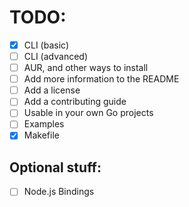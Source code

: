 # TODO:

- [x] CLI (basic)
- [ ] CLI (advanced)
- [ ] AUR, and other ways to install
- [ ] Add more information to the README
- [ ] Add a license
- [ ] Add a contributing guide
- [ ] Usable in your own Go projects
- [ ] Examples
- [x] Makefile

## Optional stuff:

- [ ] Node.js Bindings
